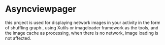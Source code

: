 # Asyncviewpager
this project is used for displaying network images in your activity in the form of shuffling graph , using Xutils or imageloader framework as the tools, and the image cache as processing, when there is no network, image loading is not affected.
